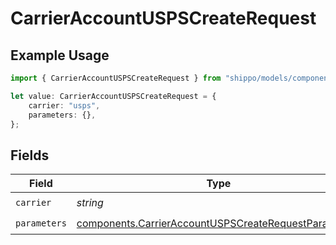 # CarrierAccountUSPSCreateRequest

## Example Usage

```typescript
import { CarrierAccountUSPSCreateRequest } from "shippo/models/components";

let value: CarrierAccountUSPSCreateRequest = {
    carrier: "usps",
    parameters: {},
};
```

## Fields

| Field                                                                                                                        | Type                                                                                                                         | Required                                                                                                                     | Description                                                                                                                  | Example                                                                                                                      |
| ---------------------------------------------------------------------------------------------------------------------------- | ---------------------------------------------------------------------------------------------------------------------------- | ---------------------------------------------------------------------------------------------------------------------------- | ---------------------------------------------------------------------------------------------------------------------------- | ---------------------------------------------------------------------------------------------------------------------------- |
| `carrier`                                                                                                                    | *string*                                                                                                                     | :heavy_check_mark:                                                                                                           | N/A                                                                                                                          | usps                                                                                                                         |
| `parameters`                                                                                                                 | [components.CarrierAccountUSPSCreateRequestParameters](../../models/components/carrieraccountuspscreaterequestparameters.md) | :heavy_check_mark:                                                                                                           | N/A                                                                                                                          |                                                                                                                              |